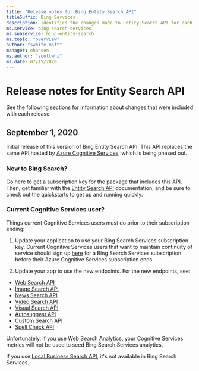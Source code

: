 ```yaml
---
title: "Release notes for Bing Entity Search API"
titleSuffix: Bing Services
description: Identifies the changes made to Entity Search API for each release.
ms.service: bing-search-services
ms.subservice: bing-entity-search
ms.topic: "overview"
author: "swhite-msft"
manager: ehansen
ms.author: "scottwhi"
ms.date: 07/15/2020
---
```


# Release notes for Entity Search API

See the following sections for information about changes that were included with each release.

## September 1, 2020

Initial release of this version of Bing Entity Search API. This API replaces the same API hosted by <a href="https://docs.microsoft.com/en-us/azure/cognitive-services/bing-entity-search/" target="_blank">Azure Cognitive Services</a>, which is being phased out. 

### New to Bing Search?

Go here to get a subscription key for the package that includes this API. Then, get familiar with the [Entity Search API](bing-entity-search/index.md) documentation, and be sure to check out the quickstarts to get up and running quickly.


### Current Cognitive Services user?

Things current Cognitive Services users must do prior to their subscription ending:

1. Update your application to use your Bing Search Services subscription key. Current Cognitive Services users that want to maintain continuity of service should sign up [here](???) for a Bing Search Services subscription before their Azure Cognitive Services subscription ends. 
  
2. Update your app to use the new endpoints. For the new endpoints, see:  
  
- [Web Search API](bing-web-search/reference/index.md)
- [Image Search API](bing-image-search/reference/index.md)
- [News Search API](bing-news-search/reference/index.md)
- [Video Search API](bing-video-search/reference/index.md)
- [Visual Search API](bing-visual-search/reference/index.md)
- [Autosuggest API](bing-autosuggest/reference/index.md)
- [Custom Search API](bing-custom-search/reference/index.md)
- [Spell Check API](bing-spell-check/reference/index.md)  

Unfortunately, if you use <a href="https://docs.microsoft.com/en-us/azure/cognitive-services/bing-web-search/bing-web-stats" target="_blank">Web Search Analytics</a>, your Cognitive Services metrics will not be used to seed Bing Search Services analytics.

If you use <a href="https://docs.microsoft.com/en-us/azure/cognitive-services/bing-local-business-search/local-search-reference" target="_blank">Local Business Search API</a>, it's not available in Bing Search Services. 